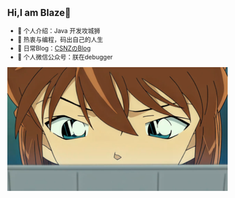 ## Hi,I am Blaze👋
- 🔭 个人介绍：Java 开发攻城狮
- 🌱 热衷与编程，码出自己的人生
- 📖 日常Blog：<a href="https://blog.csdn.net/csnz123123">CSNZのBlog<a/>
- 🤔 个人微信公众号：朕在debugger


![Blaze](./1628076329.jpg)
